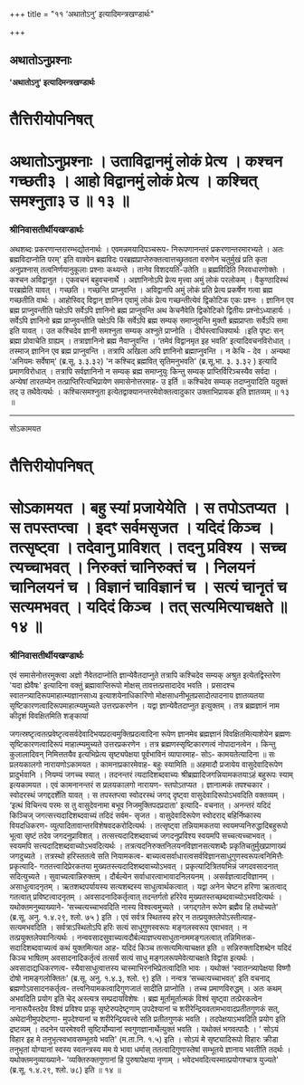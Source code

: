 +++
title = "११ ‘अथातोऽनु’ इत्यादिमन्त्रखण्डार्थः"

+++


## अथातोऽनुप्रश्नाः

**'अथातोऽनु' इत्यादिमन्त्रखण्डार्थः**

# **तैत्तिरीयोपनिषत्**

# **अथातोऽनुप्रश्नाः । उताविद्वानमुं लोकं प्रेत्य । कश्चन गच्छती३ । आहो विद्वानमुं लोकं प्रेत्य । कश्चित् समश्नुता३ उ ॥ १३ ॥**

### **श्रीनिवासतीर्थीयखण्डार्थः**

अथशब्दः प्रकरणान्तरारम्भद्योतनार्थः । एवमन्नमयादिपञ्चरूप- निरूपणानन्तरं प्रकरणान्तरमारभ्यते । अतः ब्रह्मविदाप्नोति परम्' इति वाक्येन ब्रह्मविदः परब्रह्मप्राप्तेरुक्तत्वात्तच्छ्रुतवता वरुणेन चतुर्मुखं प्रति कृता अनुप्रश्नास् तत्वनिर्णयानुकूलाः प्रश्नाः कथ्यन्ते । तानेव विशदयति-उतेति ॥ ब्रह्मविदिति निरवधारणोक्तेः । कश्चन अविद्वानुत । एकवचनं बहुवचनार्थे । अज्ञानिनोऽपि प्रेत्य मृत्त्वा अमुं लोकं परलोकम् । वैकुण्ठादिस्थं परब्रह्मेति यावत् । गच्छति । गच्छन्ति प्राप्नुवन्ति । अविद्वानपि अमुं लोकं प्रति प्रेत्य प्रकर्षेण गत्वा ब्रह्म गच्छतीति वार्थः । आहोस्विद् विद्वान् ज्ञानिन एवामुं लोकं प्रेत्य गच्छन्तीत्येवं द्विकोटिक एकः प्रश्नः । ज्ञानिन एव ब्रह्म प्राप्नुवन्तीति पक्षेऽपि सर्वेऽपि ज्ञानिनो ब्रह्म प्राप्नुवन्ति अथ केचनैवेति द्विकोटिको द्वितीयः प्रश्नोऽध्याहार्यः । सर्वेऽपि ज्ञानिनो ब्रह्म प्राप्नुवन्तीति पक्षेऽपि किं सर्वेऽपि ब्रह्म सम्यक् समाप्नुवन्ति मुक्तौ ब्रह्मप्राप्ताः सर्वेऽपि समा इति यावत् । उत कश्चिदेव ज्ञानी समश्नुता सम्यक् अश्नुते प्राप्नोति । दीर्घस्त्वाधिक्यार्थः ।इति पृष्टः सन् ब्रह्मा प्रोवाचेति ग्राह्यम् । तत्राज्ञानिनो ब्रह्म नैवाप्नुवन्ति । ‘तमेवं विद्वानमृत इह भवति’ इत्यादिवचनविरोधात् । तस्माज् ज्ञानिन एव ब्रह्म प्राप्नुवन्ति । तत्रापि अखिला अपि ज्ञानिनो ब्रह्माप्नुवन्ति । न केचि - देव । अन्यथा ‘अनियमः सर्वेषाम्' (ब्र.सू. ३.३.३२) 'न कश्चिद् ब्रह्मवित् सृतिमनुभवति' (ब्र.सू.भा. ३. ३.३२ ) इत्यादि प्रमाणविरोधात् । तत्रापि सर्वज्ञानिनो न सम्यक् ब्रह्म समाप्नुयुः किन्तु सम्यक् प्राप्तिर्विरिञ्चस्यैव सर्वदा । अन्येषां तारतम्येन तत्प्राप्तिरित्यभिप्रायेण समासेनोत्तरमाह- उ इर्ति ॥ कश्चिदेव सम्यक् तदाप्नुयादिति यदुक्तं तद् उ तथैवेत्यर्थः । कश्चित्समश्नुता इत्येतद्वाक्यानन्तरमेवोक्तत्वादुकार उक्ताभिप्रायक इति ज्ञातव्यम् ॥ १३ ॥

------------------------------------------------------------------------

सोऽकामयत

# **तैत्तिरीयोपनिषत्**

# **सोऽकामयत । बहु स्यां प्रजायेयेति । स तपोऽतप्यत । स तपस्तप्त्वा । इदꣳ सर्वमसृजत । यदिदं किञ्च । तत्सृष्ट्वा । तदेवानु प्राविशत् । तदनु प्रविश्य । सच्च त्यच्चाभवत् । निरुक्तं चानिरुक्तं च । निलयनं चानिलयनं च । विज्ञानं चाविज्ञानं च । सत्यं चानृतं च सत्यमभवत् । यदिदं किञ्च । तत् सत्यमित्याचक्षते ॥ १४ ॥**

### **श्रीनिवासतीर्थीयखण्डार्थः**

एवं समासेनोत्तरमुक्त्वा अज्ञो नैवेतदाप्नोति ज्ञान्येवैतदाप्नुते तत्रापि कश्चिदेव सम्यक् अश्रुत इत्येतद्विस्तरेण 'यदा ह्येवैषः' इत्यादिना वक्तुं ब्रह्मावाप्तिरूपो मोक्षस् तावत्तत्प्रसादादेव भवति । प्रसादश्च स्वातन्त्र्यादिरूपमाहात्म्यज्ञानसाध्य इत्याशयेनाधिकारिणो मोक्षसाधनीभूतप्रसादोत्पादनाय ज्ञातव्यतया सृष्टिकारणत्वादिरूपमाहात्म्यमुच्यते उत्तरप्रकरणेन । यद्वा ज्ञान्येवैतदाप्नुत इत्युक्तम् । तत्र ब्रह्मज्ञानं नाम कीदृशं विवक्षितमिति शङ्कायां

जगत्स्रष्टृत्वतत्प्रवेष्टृत्वसर्वदेवादिभयप्रदत्वमुक्तिप्रदत्वादिना रूपेण ज्ञानमेव ब्रह्मज्ञानं विवक्षितमित्याशेयेन ब्रह्मणः सृष्टिकारणत्वादिरूपं माहात्म्यमुच्यते उत्तरप्रकरणेन । तत्र ब्रह्मणस्सृष्टिकारणत्वं नोपादानत्वेन । किन्तु कुलालादिवन् निमित्ततयैव इत्यभिप्रेत्य सृष्ट्यपेक्षया पूर्वभाविनं व्यापारमाह- सोऽ- कामयतेत्यादिना ॥ सः प्रलयकालगो नारायणोऽकामयत । कामनाप्रकारमेवाह- बहुः स्यामिति ॥ अहमादौ प्रजायेय वासुदेवादिरूपेण प्रादुर्भवानि । नियम्यं जगच्च स्यात् । तदनन्तरं त्यदादिशब्दवाच्यः श्रीब्रह्मादिजगन्नियामकतयाऽहं बहुरूपः स्याम् इत्यकामयत । एवं कामनानन्तरं स प्रलयकालगो नारायण- स्तपोऽतप्यत । ज्ञानात्मकं तपश्चकार । स्वोदरस्थं जगद्ददर्शेति यावत् । स तपस्तप्त्वा स्वोदरस्थं जगद् दृष्ट्वा वासुदेवादिरूपोऽभवदिति वक्तव्यम् । ‘इत्थं विचिन्त्य परमः स तु वासुदेवनामा बभूव निजमुक्तिपदप्रदाता' इत्यादि- वचनात् । अनन्तरं यदिदं किञ्चिज् जगत्सत्त्यदादिशब्दवाच्यं तदिदं सर्वम- सृजत । वासुदेवादिरूपेण स्वोदराद् बहिर्निष्कास्य वियदधिकरण- व्युत्पादितावान्तरविशेषवदकरोदित्यर्थः । तत्सृष्ट्वा तन्नियामकतया स्वयमप्यनिरुद्धादिबहुरूपो भूत्वा सृष्टं तदेव जगदनुप्राविशत् । तत्सत्त्यदादिशब्दवाच्यं जगदनुप्रविश्य स्वयमपि सच्चत्यच्चाभवत् । स्वयमपि सत्त्यदादिशब्दवाच्योऽभवदित्यर्थः । तत्रत्यदनिरुक्तनिलयनविज्ञानसत्यशब्दैः प्रकृतिचतुर्मुखप्राणाख्यं जगदुच्यते । तत्रस्थो हरिस्ततत्वे सति नियामकत्व- बाच्यत्वसर्वाधारत्वसर्वविज्ञानसाधुगुणस्वरूपत्वनिमित्तैः प्रकृत्यादि- गततत्त्वादिप्रेरकतया मुख्यतस्त्यदादिशब्दवाच्योऽभवत् । प्रकृत्यादित्रितयभिन्नं जगदवसादनात् सदित्युच्यते । सुवाच्यत्वान्निरुक्तम् । दौर्बल्येन सर्वाधारत्वाभावादनिलयनम् । असर्वज्ञत्वादविज्ञानम् । असाधुत्वादनृतम् । ऋतशब्दपर्यायस्य सत्यशब्दस्य साधुत्वार्थकत्वात् । यद्वा अनेन चेष्टन हरिणा ऋतत्वाद् गतत्वात् प्रविष्टत्वादनृतम् । अवसादनादिकर्तृत्वात् तदन्तर्गतो हरिरेव मुख्यतस्तच्छब्दवाच्योऽभवदित्यर्थः । यथोक्तमनुब्याख्याने- ‘सच्चत्यच्चाभवदिति नास्य विश्वत्वमुच्यते । जगद्गतेन रूपेण ब्रह्मैव हि तथोच्यते' (ब्र.सू. अनु. १.४.२९, श्लो. ७५ ) इति । एवं सर्वत्र स्थितस्य हरेर् न तत्प्रयुक्तलेपोऽस्तीत्याह- सत्यमभवदिति । सर्वत्राऽस्थितोऽपि हरिः सत्यं साधुगुणस्वरूपः मङ्गलस्वरूप एवाभवत् । न तत्प्रयुक्तलेपवानित्यर्थः । नन्ववसादसुवाच्यत्वदौर्बल्याज्ञप्त्यसाधुतानाममङ्गलत्वात् तन्निमित्तक- सदादिशब्दवाच्यत्वं कथं युक्तमित्यत आह- यदिदं किञ्च तत्सत्यमित्याचक्षत इति ॥ सन्निरुक्तादिशब्देन यदिदं किञ्च भाषितम् अवसादनादिकर्तृत्वं तत्सर्वं सत्यं साधु मङ्गलरूपमेवेत्याचक्षते विद्वांस इत्यर्थः । अवसादाद्यधिकरणत्व- स्यैवासाधुत्वात्तस्य चास्माभिरनभिप्रेतत्वादिति भावः । यथोक्तं ‘स्वातन्त्र्यापेक्षया विष्णौ दोषो नामङ्गलोक्तितः' (ब्र.सू. अनु. १.४.३, श्लो. ९) इति । नन्वत्र ‘सच्चत्यच्चाभवत्' इति वचनाद् ब्रह्मणोऽवसादनकर्तृत्व- तत्त्वनियामकत्वादिगुणजातं सादीति प्राप्नोति । तच्च प्रमाणविरुद्धम् । अतः कथम् अभवदिति प्रयोग इति चेद् अस्त्यत्र सम्प्रदायविशेषः । ब्रह्म मूर्तामूर्तात्मकं विश्वं सृष्ट्वा तत्प्रेरकत्वेन नानारूपैस्तदेव विश्वं प्रविश्य प्राकू सृष्टेरुपदेष्टृणाम् उपदेश्यानां च शरीरेन्द्रियवतामभावादप्रतीतगुणकं सत्, अथेदानीमुपदेष्टणा- मुपदेश्यानां च शरीरेन्द्रियवत्त्वे सति प्रतीतगुणकं भवति । तदपेक्षयाऽभवदिति प्रयोग इति द्रष्टव्यम् । तदनेन पारमेश्वरी सृष्टिर्योम्यानां स्वगुणज्ञानार्थेत्युक्तं भवति । यथोक्तं भगवत्पादैः । ' सोऽयं विहार इह मे तनुभृत्स्वभावसम्भूतये भवति' (म.ता.नि. १.५) इति । सोऽयं मे सृष्ट्यादिरूपो विहारः क्रीडा तनुभृतां योग्यानां स्वस्य स्वतन्त्रस्य मम ये भावा धर्मास् ततत्वादिगुणास्तेषां सम्भूतये ज्ञानाय भवतीति तदर्थः । यथोक्तमनुव्याख्याने- 'व्यक्तिरुक्तगुणानां हि पुरुषापेक्षया नृणाम् । भवेदभवदित्यस्मात्प्रयोगश्चात्र युज्यते' (ब्र.सू. १.४.२९, श्लो. ७८) इति ॥ १४ ॥

